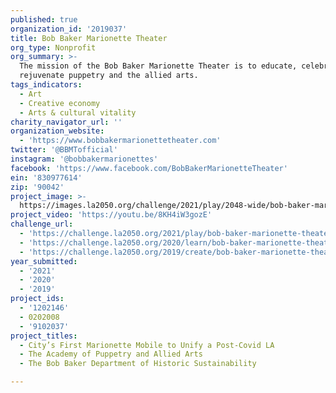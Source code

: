 ```yaml
---
published: true
organization_id: '2019037'
title: Bob Baker Marionette Theater
org_type: Nonprofit
org_summary: >-
  The mission of the Bob Baker Marionette Theater is to educate, celebrate, and
  rejuvenate puppetry and the allied arts.
tags_indicators:
  - Art
  - Creative economy
  - Arts & cultural vitality
charity_navigator_url: ''
organization_website:
  - 'https://www.bobbakermarionettetheater.com'
twitter: '@BBMTofficial'
instagram: '@bobbakermarionettes'
facebook: 'https://www.facebook.com/BobBakerMarionetteTheater'
ein: '830977614'
zip: '90042'
project_image: >-
  https://images.la2050.org/challenge/2021/play/2048-wide/bob-baker-marionette-theater.jpg
project_video: 'https://youtu.be/8KH4iW3gozE'
challenge_url:
  - 'https://challenge.la2050.org/2021/play/bob-baker-marionette-theater/'
  - 'https://challenge.la2050.org/2020/learn/bob-baker-marionette-theater/'
  - 'https://challenge.la2050.org/2019/create/bob-baker-marionette-theater/'
year_submitted:
  - '2021'
  - '2020'
  - '2019'
project_ids:
  - '1202146'
  - 0202008
  - '9102037'
project_titles:
  - City’s First Marionette Mobile to Unify a Post-Covid LA
  - The Academy of Puppetry and Allied Arts
  - The Bob Baker Department of Historic Sustainability

---
```

